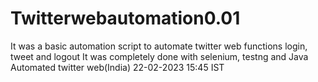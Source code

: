 # Twitterwebautomation0.01
It was a basic automation script to automate twitter web functions login, tweet and logout 
It was completely done with selenium, testng  and Java
Automated twitter web(India) 22-02-2023 15:45 IST
